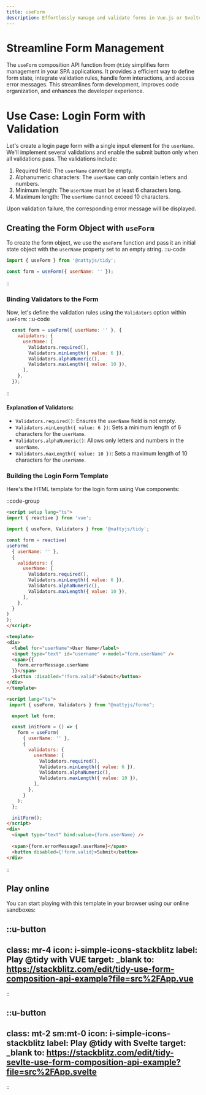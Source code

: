```yaml
---
title: useForm
description: Effortlessly manage and validate forms in Vue.js or Svelte with the useForm composition API function and built-in validation from "@tidy".  
---
```

# Streamline Form Management
The `useForm` composition API function from `@tidy` simplifies form management in your SPA applications. It provides a efficient way to define form state, integrate validation rules, handle form interactions, and access error messages. This streamlines form development, improves code organization, and enhances the developer experience.

# Use Case: Login Form with Validation
Let's create a login page form with a single input element for the `userName`. We'll implement several validations and enable the submit button only when all validations pass. The validations include:

1. Required field: The `userName` cannot be empty.
2. Alphanumeric characters: The `userName` can only contain letters and numbers.
3. Minimum length: The `userName` must be at least 6 characters long.
4. Maximum length: The `userName` cannot exceed 10 characters.

Upon validation failure, the corresponding error message will be displayed.

## Creating the Form Object with `useForm`
To create the form object, we use the `useForm` function and pass it an initial state object with the `userName` property set to an empty string.
::u-code
```javascript
import { useForm } from '@nattyjs/tidy';

const form = useForm({ userName: '' });
```
::
### Binding Validators to the Form
Now, let's define the validation rules using the `Validators` option within `useForm`:
::u-code
```javascript
  const form = useForm({ userName: '' }, {
    validators: {
      userName: [
        Validators.required(),
        Validators.minLength({ value: 6 }),
        Validators.alphaNumeric(),
        Validators.maxLength({ value: 10 }),
      ],
    },
  });
```
::
#### Explanation of Validators:

* `Validators.required()`: Ensures the `userName` field is not empty.
* `Validators.minLength({ value: 6 })`: Sets a minimum length of 6 characters for the `userName`.
* `Validators.alphaNumeric()`: Allows only letters and numbers in the `userName`.
* `Validators.maxLength({ value: 10 })`: Sets a maximum length of 10 characters for the `userName`.

### Building the Login Form Template
Here's the HTML template for the login form using Vue components:

::code-group

  ```html [Form.vue]
<script setup lang="ts">
import { reactive } from 'vue';

import { useForm, Validators } from '@nattyjs/tidy';

const form = reactive(
  useForm(
    { userName: '' },
    {
      validators: {
        userName: [
          Validators.required(),
          Validators.minLength({ value: 6 }),
          Validators.alphaNumeric(),
          Validators.maxLength({ value: 10 }),
        ],
      },
    }
  )
);
</script>

<template>
  <div>
    <label for="userName">User Name</label>
    <input type="text" id="username" v-model="form.userName" />
    <span>{{
      form.errorMessage.userName
    }}</span>
    <button :disabled="!form.valid">Submit</button>
  </div>
</template>
  ```


```html [Form.svelte]
<script lang="ts">
 import { useForm, Validators } from "@nattyjs/forms";

  export let form;

  const initForm = () => {
    form = useForm(
      { userName: '' },
      {
        validators: {
          userName: [
            Validators.required(),
            Validators.minLength({ value: 6 }),
            Validators.alphaNumeric(),
            Validators.maxLength({ value: 10 }),
          ],
        },
      }
    );
  };

  initForm();
</script>
<div>
  <input type="text" bind:value={form.userName} />
  
  <span>{form.errorMessage?.userName}</span>
  <button disabled={!form.valid}>Submit</button>
</div>
```
::

## Play online

You can start playing with this template in your browser using our online sandboxes:

::u-button
---
class: mr-4
icon: i-simple-icons-stackblitz
label: Play @tidy with VUE
target: _blank
to: https://stackblitz.com/edit/tidy-use-form-composition-api-example?file=src%2FApp.vue
---
::

::u-button
---
class: mt-2 sm:mt-0
icon: i-simple-icons-stackblitz
label: Play @tidy with Svelte
target: _blank
to: https://stackblitz.com/edit/tidy-sevlte-use-form-composition-api-example?file=src%2FApp.svelte
---
::
